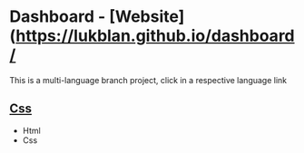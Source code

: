 # Dashboard - [Website](https://lukblan.github.io/dashboard/
This is a multi-language branch project, click in a respective language link


## [Css](https://github.com/LukBlan/dashboard/tree/css)
- Html
- Css

